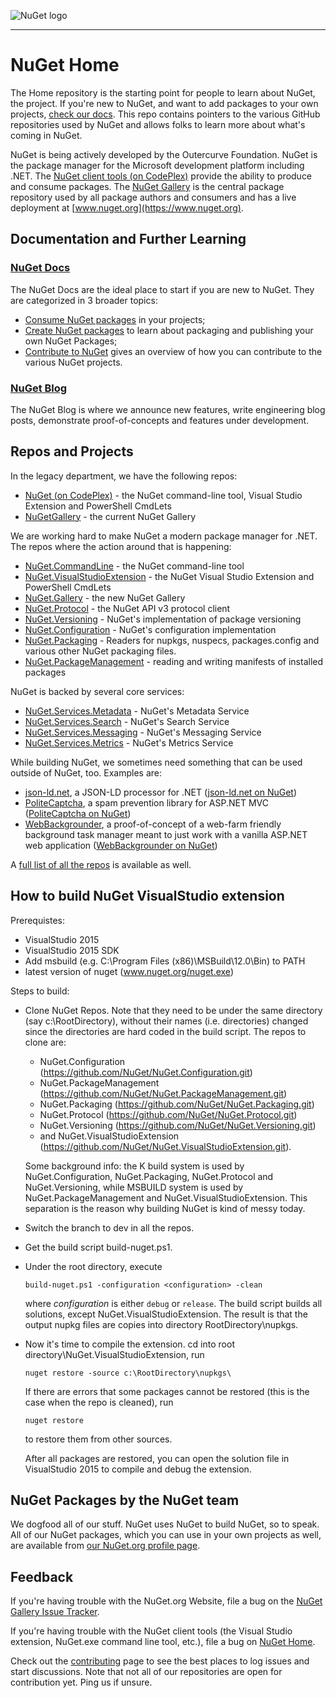 ![NuGet logo](https://raw.githubusercontent.com/NuGet/Home/master/resources/nuget.png)

-----

# NuGet Home

The Home repository is the starting point for people to learn about NuGet, the project. If you're new to NuGet, and want to add packages to your own projects, [check our docs](http://docs.nuget.org). This repo contains pointers to the various GitHub repositories used by NuGet and allows folks to learn more about what's coming in NuGet.

NuGet is being actively developed by the Outercurve Foundation. NuGet is the package manager for the Microsoft development platform including .NET. The [NuGet client tools (on CodePlex)](http://nuget.codeplex.com) provide the ability to produce and consume packages. The [NuGet Gallery](https://github.com/NuGet/NuGetGallery) is the central package repository used by all package authors and consumers and has a live deployment at [www.nuget.org](https://www.nuget.org).

## Documentation and Further Learning

### [NuGet Docs](http://docs.nuget.org)

The NuGet Docs are the ideal place to start if you are new to NuGet. They are categorized in 3 broader topics:

* [Consume NuGet packages](http://docs.nuget.org/consume) in your projects;
* [Create NuGet packages](http://docs.nuget.org/create) to learn about packaging and publishing your own NuGet Packages;
* [Contribute to NuGet](http://docs.nuget.org/contribute) gives an overview of how you can contribute to the various NuGet projects.

### [NuGet Blog](http://blog.nuget.org/)

The NuGet Blog is where we announce new features, write engineering blog posts, demonstrate proof-of-concepts and features under development.

## Repos and Projects

In the legacy department, we have the following repos:

* [NuGet (on CodePlex)](http://nuget.codeplex.com) - the NuGet command-line tool, Visual Studio Extension and PowerShell CmdLets
* [NuGetGallery](https://github.com/NuGet/NuGetGallery) - the current NuGet Gallery

We are working hard to make NuGet a modern package manager for .NET. The repos where the action around that is happening:

* [NuGet.CommandLine](https://github.com/NuGet/NuGet.CommandLine) - the NuGet command-line tool
* [NuGet.VisualStudioExtension](https://github.com/NuGet/NuGet.VisualStudioExtension) - the NuGet Visual Studio Extension and PowerShell CmdLets
* [NuGet.Gallery](https://github.com/NuGet/NuGet.Gallery) - the new NuGet Gallery
* [NuGet.Protocol](https://github.com/NuGet/NuGet.Protocol) - the NuGet API v3 protocol client 
* [NuGet.Versioning](https://github.com/NuGet/NuGet.Versioning) - NuGet's implementation of package versioning
* [NuGet.Configuration](https://github.com/NuGet/NuGet.Configuration) - NuGet's configuration implementation 
* [NuGet.Packaging](https://github.com/NuGet/NuGet.Packaging) - Readers for nupkgs, nuspecs, packages.config and various other NuGet packaging files.
* [NuGet.PackageManagement](https://github.com/NuGet/NuGet.PackageManagement) - reading and writing manifests of installed packages

NuGet is backed by several core services:

* [NuGet.Services.Metadata](https://github.com/NuGet/NuGet.Services.Metadata) - NuGet's Metadata Service
* [NuGet.Services.Search](https://github.com/NuGet/NuGet.Services.Search) - NuGet's Search Service
* [NuGet.Services.Messaging](https://github.com/NuGet/NuGet.Services.Messaging) - NuGet's Messaging Service
* [NuGet.Services.Metrics](https://github.com/NuGet/NuGet.Services.Metrics) - NuGet's Metrics Service

While building NuGet, we sometimes need something that can be used outside of NuGet, too. Examples are:

* [json-ld.net](https://github.com/NuGet/json-ld.net), a JSON-LD processor for .NET ([json-ld.net on NuGet](https://www.nuget.org/packages/json-ld.net/))
* [PoliteCaptcha](https://github.com/NuGet/PoliteCaptcha), a spam prevention library for ASP.NET MVC ([PoliteCaptcha on NuGet](https://www.nuget.org/packages/PoliteCaptcha/))
* [WebBackgrounder](https://github.com/NuGet/WebBackgrounder), a proof-of-concept of a web-farm friendly background task manager meant to just work with a vanilla ASP.NET web application ([WebBackgrounder on NuGet](https://www.nuget.org/packages/WebBackgrounder/))

A [full list of all the repos](https://github.com/NuGet) is available as well.

## How to build NuGet VisualStudio extension
Prerequistes:
- VisualStudio 2015
- VisualStudio 2015 SDK
- Add msbuild (e.g. C:\Program Files (x86)\MSBuild\12.0\Bin) to PATH
- latest version of nuget (www.nuget.org/nuget.exe)

Steps to build:
- Clone NuGet Repos. Note that they need to be under the same directory (say c:\RootDirectory),
  without their names (i.e. directories) changed since the directories are hard coded in the build
  script. The repos to clone are:
  - NuGet.Configuration (https://github.com/NuGet/NuGet.Configuration.git)
  - NuGet.PackageManagement (https://github.com/NuGet/NuGet.PackageManagement.git)
  - NuGet.Packaging (https://github.com/NuGet/NuGet.Packaging.git)
  - NuGet.Protocol (https://github.com/NuGet/NuGet.Protocol.git)
  - NuGet.Versioning (https://github.com/NuGet/NuGet.Versioning.git)
  - and NuGet.VisualStudioExtension (https://github.com/NuGet/NuGet.VisualStudioExtension.git).

  Some background info: the K build system is used by NuGet.Configuration, NuGet.Packaging, NuGet.Protocol and
  NuGet.Versioning, while MSBUILD system is used by NuGet.PackageManagement and
  NuGet.VisualStudioExtension. This separation is the reason why building NuGet is kind of messy today.

- Switch the branch to dev in all the repos.
 
- Get the build script build-nuget.ps1.

- Under the root directory, execute
  ```
  build-nuget.ps1 -configuration <configuration> -clean
  ```
  where _configuration_ is either `debug` or `release`. The build script builds all solutions,
  except NuGet.VisualStudioExtension. The result is that the output nupkg files are copies into directory RootDirectory\nupkgs.

- Now it's time to compile the extension. cd into root directory\NuGet.VisualStudioExtension, run 
  ```
  nuget restore -source c:\RootDirectory\nupkgs\
  ```

  If there are errors that some packages cannot be restored (this is the case when the repo is cleaned), run
  ```
  nuget restore
  ```
  to restore them from other sources.
  
  After all packages are restored, you can open the solution file in VisualStudio 2015 to compile and debug the extension.

## NuGet Packages by the NuGet team

We dogfood all of our stuff. NuGet uses NuGet to build NuGet, so to speak. All of our NuGet packages, which you can use in your own projects as well, are available from [our NuGet.org profile page](https://www.nuget.org/profiles/nuget).

## Feedback

If you're having trouble with the NuGet.org Website, file a bug on the [NuGet Gallery Issue Tracker](https://github.com/nuget/NuGetGallery/issues). 

If you're having trouble with the NuGet client tools (the Visual Studio extension, NuGet.exe command line tool, etc.), file a bug on [NuGet Home](https://github.com/nuget/home/issues).

Check out the [contributing](http://docs.nuget.org/contribute) page to see the best places to log issues and start discussions. Note that not all of our repositories are open for contribution yet. Ping us if unsure.
